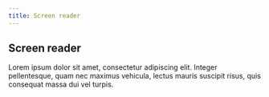 ```yaml
---
title: Screen reader
---
```


## Screen reader ##

Lorem ipsum dolor sit amet, consectetur adipiscing elit. Integer pellentesque, quam nec maximus vehicula, lectus mauris suscipit risus, quis consequat massa dui vel turpis.